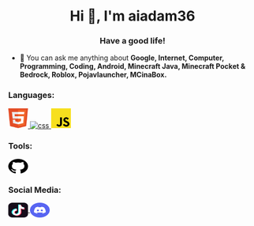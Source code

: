 <h1 align="center">Hi 👋, I'm aiadam36</h1>

<h3 align="center">Have a good life!</h3>

- 💬 You can ask me anything about **Google, Internet, Computer, Programming, Coding, Android, Minecraft Java, Minecraft Pocket & Bedrock, Roblox, Pojavlauncher, MCinaBox.**

<h3 align="left">Languages:</h3>
<p align="left">
<a href="https://github.com/aiadam36" target="_blank" rel="noreferrer"> <img src="https://raw.githubusercontent.com/aiadam36/aiadam36/main/icons/html-icon.svg" alt="html" width="40" height="40"/> </a>
<a href="https://github.com/aiadam36" target="_blank" rel="noreferrer"> <img src="https://raw.githubusercontent.com/aiadam36/aiadam36/main/icons/css-icon.svg" alt="css" width="40" height="40"/> </a>
<a href="https://github.com/aiadam36" target="_blank" rel="noreferrer"> <img src="https://raw.githubusercontent.com/aiadam36/aiadam36/main/icons/javascript-programming-language-icon.svg" alt="js" width="40" height="40"/> </a>
</p>
<h3 align="left">Tools:</h3>
<p align="left">
<a href="https://github.com" target="blank"><img align="center" src="https://raw.githubusercontent.com/aiadam36/aiadam36/main/icons/github-icon.svg" alt="GitHub" height="30" width="40" /> </a>
</p>
<h3 align="left">Social Media:</h3>
<p align="left">
<a href="https://tiktok.com/@aiadam36" target="blank"><img align="center" src="https://raw.githubusercontent.com/aiadam36/aiadam36/main/icons/tiktok-app-icon.svg" alt="TikTok" height="30" width="40" /> </a>
<a href="https://discord.com/invite/EDGxEHFZQh" target="blank"><img align="center" src="https://raw.githubusercontent.com/aiadam36/aiadam36/main/icons/discord-round-color-icon.svg" alt="Discord" height="30" width="40" /> </a>
</p>
